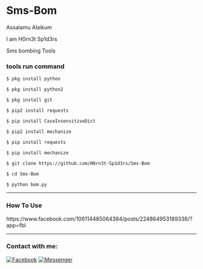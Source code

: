 # Sms-Bom
Assalamu Alaikum

I am H0rn3t Sp1d3rs

Sms bombing Tools


<h3>tools run command</h3>

```
$ pkg install python

$ pkg install python2

$ pkg install git

$ pip2 install requests

$ pip install CaseInsensitiveDict

$ pip2 install mechanize

$ pip install requests

$ pip install mechanize

$ git clone https://github.com/H0rn3t-Sp1d3rs/Sms-Bom

$ cd Sms-Bom

$ python bom.py

```
<hr>
<h3>How To Use</H3>
https://www.facebook.com/106114485064384/posts/224864953189336/?app=fbl
<hr>
<h3 align="left">Contact with me:</h3>
<p align="left">

<a href="https://www.facebook.com/H0rn3t.Sp1d3rs"><img title="Facebook" src="https://img.shields.io/badge/Facebook-red?style=for-the-badge&logo=facebook"></a>
<a href="https://www.facebook.com/call.me.H0rn3t.Sp1d3rs"><img title="Messenger" src="https://img.shields.io/badge/Messenger-red?style=for-the-badge&logo=messenger"></a>

